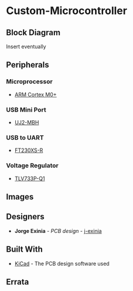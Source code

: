 # Custom-Microcontroller

## Block Diagram

Insert eventually

## Peripherals 


### Microprocessor 

* [ARM Cortex M0+](https://www.mouser.com/datasheet/2/389/dm00613881-1799439.pdf)

### USB Mini Port

* [UJ2-MBH](https://www.mouser.com/datasheet/2/670/uj2-mbh-smt-1313286.pdf)

### USB to UART

* [FT230XS-R](https://www.mouser.com/datasheet/2/163/DS_FT230X-5395.pdf)


### Voltage Regulator

* [TLV733P-Q1](http://www.ti.com/lit/ds/symlink/tlv733p-q1.pdf?HQS=TI-null-null-mousermode-df-pf-null-wwe&DCM=yes&ref_url=https%3A%2F%2Fwww.mouser.com%2F&distId=26)


## Images

## Designers

* **Jorge Exinia** - *PCB design* - [j-exinia](https://github.com/j-exinia)

## Built With

* [KiCad](https://kicad-pcb.org/) - The PCB design software used

## Errata

